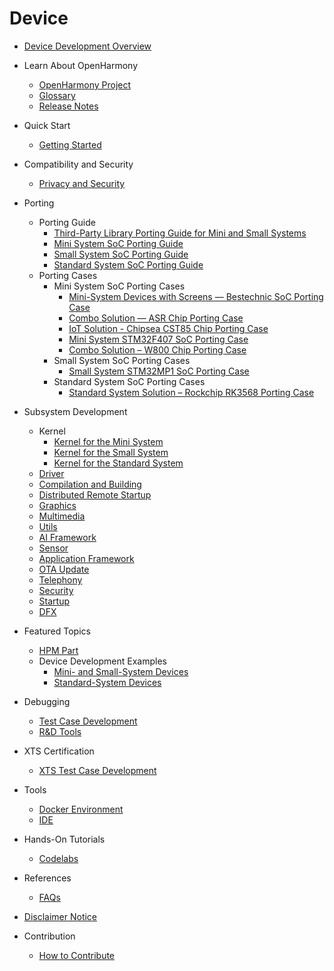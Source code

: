 # Device

- [Device Development Overview](device-dev-guide.md)
- Learn About OpenHarmony
  - [OpenHarmony Project](../OpenHarmony-Overview.md) 
  - [Glossary](../glossary.md) 
  - [Release Notes](../release-notes/Readme.md) 
- Quick Start
  - [Getting Started](quick-start/Readme-EN.md)
- Compatibility and Security
  - [Privacy and Security](security/Readme-EN.md)
- Porting
  - Porting Guide
      - [Third-Party Library Porting Guide for Mini and Small Systems](porting/porting-thirdparty-overview.md)
      - [Mini System SoC Porting Guide](porting/porting-minichip-overview.md)
      - [Small System SoC Porting Guide](porting/porting-smallchip-prepare-needs.md)
      - [Standard System SoC Porting Guide](porting/standard-system-porting-guide.md)
  - Porting Cases
      - Mini System SoC Porting Cases
          - [Mini-System Devices with Screens — Bestechnic SoC Porting Case](porting/porting-bes2600w-on-minisystem-display-demo.md) 
          - [Combo Solution — ASR Chip Porting Case](porting/porting-asr582x-combo-demo.md)    
          - [IoT Solution - Chipsea CST85 Chip Porting Case](porting/porting-cst85f01-combo-demo.md)    
          - [Mini System STM32F407 SoC Porting Case](porting/porting-stm32f407-on-minisystem-eth.md)    
          - [Combo Solution – W800 Chip Porting Case](porting/porting-w800-combo-demo.md)
      - Small System SoC Porting Cases
          - [Small System STM32MP1 SoC Porting Case](porting/porting-stm32mp15xx-on-smallsystem.md)
      - Standard System SoC Porting Cases
          - [Standard System Solution – Rockchip RK3568 Porting Case](porting/porting-dayu200-on_standard-demo.md) 

- Subsystem Development
  - Kernel
    - [Kernel for the Mini System](kernel/kernel-mini-overview.md)
    - [Kernel for the Small System](kernel/kernel-small-overview.md)
    - [Kernel for the Standard System](kernel/kernel-standard-overview.md)
  - [Driver](driver/Readme-EN.md)	
  - [Compilation and Building](subsystems/subsys-build-all.md)
  - [Distributed Remote Startup](subsystems/subsys-remote-start.md)
  - [Graphics](subsystems/subsys-graphics-overview.md)	
  - [Multimedia](subsystems/subsys-multimedia-camera-overview.md)	
  - [Utils](subsystems/subsys-utils-guide.md)
  - [AI Framework](subsystems/subsys-ai-aiframework-devguide.md)	
  - [Sensor](subsystems/subsys-sensor-overview.md)
  - [Application Framework](subsystems/subsys-application-framework-overview.md)
  - [OTA Update](subsystems/subsys-ota-guide.md)
  - [Telephony](subsystems/subsys-tel-overview.md)
  - [Security](subsystems/subsys-security-overview.md)
  - [Startup](subsystems/subsys-boot-overview.md)
  - [DFX](subsystems/subsys-dfx-overview.md)
- Featured Topics
  - [HPM Part](hpm-part/Readme-EN.md) 	 	
  - Device Development Examples	 
    - [Mini- and Small-System Devices](guide/device-wlan-led-control.md)	
    - [Standard-System Devices](guide/device-clock-guide.md)
- Debugging
  - [Test Case Development](device-test/developer_test.md)	
  - [R&D Tools](subsystems/subsys-toolchain-hdc-guide.md)
- XTS Certification	
  - [XTS Test Case Development](device-test/xts.md)	
- Tools
  - [Docker Environment](get-code/gettools-acquire.md)
  - [IDE](get-code/gettools-ide.md)
- Hands-On Tutorials	
  - [Codelabs](https://gitee.com/openharmony/codelabs/blob/master/README.md) 
- References
  - [FAQs](faqs/Readme-EN.md)
- [Disclaimer Notice](disclaimer.md)
- Contribution
  - [How to Contribute](../contribute/documentation-contribution.md)